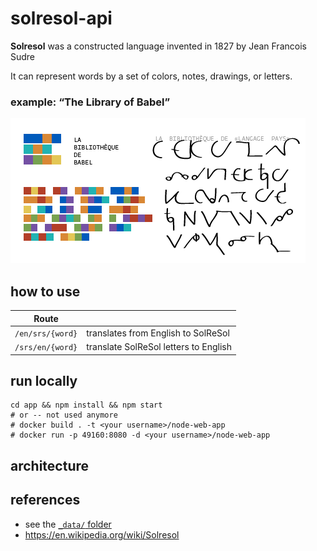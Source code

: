 # solresol-api

**Solresol** was a constructed language invented in 1827 by Jean Francois Sudre

It can represent words by a set of colors, notes, drawings, or letters. 


### example: “The Library of Babel”

<img src="_data/images/s_babel.png" alt="The Library of Babel, from Borges">

## how to use

| Route | |
|-|-|
| `/en/srs/{word}` | translates from English to SolReSol|
| `/srs/en/{word}` | translate SolReSol letters to English |

## run locally
```
cd app && npm install && npm start
# or -- not used anymore
# docker build . -t <your username>/node-web-app
# docker run -p 49160:8080 -d <your username>/node-web-app
```

## architecture

<!-- todo -->

## references

* see the [`_data/` folder](data/)
* https://en.wikipedia.org/wiki/Solresol

